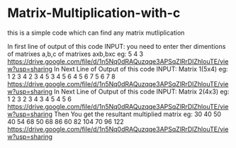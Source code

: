 # Matrix-Multiplication-with-c

this is a simple code which can find any matrix mutliplication


In first line of output of this code INPUT: you need to enter ther dimentions of matrixes a,b,c of matrixes axb,bxc
eg: 5 4 3
https://drive.google.com/file/d/1n5Nq0dRAQuzqqe3APSqZlRrDlZhlouTE/view?usp=sharing
In Next Line of Output of this code INPUT: Matrix 1(5x4)
eg: 1 2 3 4
    2 3 4 5
    3 4 5 6
    4 5 6 7
    5 6 7 8
https://drive.google.com/file/d/1n5Nq0dRAQuzqqe3APSqZlRrDlZhlouTE/view?usp=sharing
In Next Line of Output of this code INPUT: Matrix 2(4x3)
eg: 1 2 3
    2 3 4
    3 4 5
    4 5 6
https://drive.google.com/file/d/1n5Nq0dRAQuzqqe3APSqZlRrDlZhlouTE/view?usp=sharing
Then  You get the resultant multiplied matrix
eg: 30 40 50
    40 54 68
    50 68 86
    60 82 104
    70 96 122
https://drive.google.com/file/d/1n5Nq0dRAQuzqqe3APSqZlRrDlZhlouTE/view?usp=sharing
